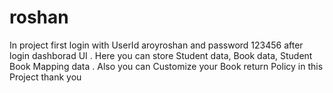 # roshan
In project first login with UserId aroyroshan and password 123456 after login dashborad UI . Here you can store Student data, Book data,
Student Book Mapping data . Also you can Customize your Book return Policy in this Project 
thank you
